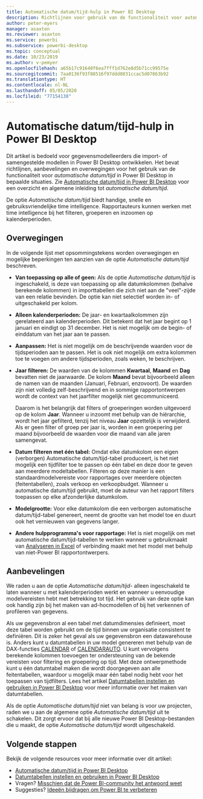 ```yaml
---
title: Automatische datum/tijd-hulp in Power BI Desktop
description: Richtlijnen voor gebruik van de functionaliteit voor automatische datum/tijd in Power BI Desktop.
author: peter-myers
manager: asaxton
ms.reviewer: asaxton
ms.service: powerbi
ms.subservice: powerbi-desktop
ms.topic: conceptual
ms.date: 10/23/2019
ms.author: v-pemyer
ms.openlocfilehash: a65b17c91640f6ea7fff1d762e8d5b71cc99575e
ms.sourcegitcommit: 7aa0136f93f88516f97ddd8031ccac5d07863b92
ms.translationtype: HT
ms.contentlocale: nl-NL
ms.lasthandoff: 05/05/2020
ms.locfileid: "77154138"
---
```

# <a name="auto-datetime-guidance-in-power-bi-desktop"></a>Automatische datum/tijd-hulp in Power BI Desktop

Dit artikel is bedoeld voor gegevensmodelleerders die import- of samengestelde modellen in Power BI Desktop ontwikkelen. Het bevat richtlijnen, aanbevelingen en overwegingen voor het gebruik van de functionaliteit voor _automatische datum/tijd_ in Power BI Desktop in bepaalde situaties. Zie [Automatische datum/tijd in Power BI Desktop](../desktop-auto-date-time.md) voor een overzicht en algemene inleiding tot _automatische datum/tijd_.

De optie _Automatische datum/tijd_ biedt handige, snelle en gebruiksvriendelijke time intelligence. Rapportauteurs kunnen werken met time intelligence bij het filteren, groeperen en inzoomen op kalenderperioden.

## <a name="considerations"></a>Overwegingen

In de volgende lijst met opsommingstekens worden overwegingen en mogelijke beperkingen ten aanzien van de optie _Automatische datum/tijd_ beschreven.

- **Van toepassing op alle of geen:** Als de optie _Automatische datum/tijd_ is ingeschakeld, is deze van toepassing op alle datumkolommen (behalve berekende kolommen) in importtabellen die zich niet aan de &quot;veel&quot;-zijde van een relatie bevinden. De optie kan niet selectief worden in- of uitgeschakeld per kolom.
- **Alleen kalenderperioden:** De jaar- en kwartaalkolommen zijn gerelateerd aan kalenderperioden. Dit betekent dat het jaar begint op 1 januari en eindigt op 31 december. Het is niet mogelijk om de begin- of einddatum van het jaar aan te passen.
- **Aanpassen:** Het is niet mogelijk om de beschrijvende waarden voor de tijdsperioden aan te passen. Het is ook niet mogelijk om extra kolommen toe te voegen om andere tijdsperioden, zoals weken, te beschrijven.
- **Jaar filteren:** De waarden van de kolommen **Kwartaal**, **Maand** en **Dag** bevatten niet de jaarwaarde. De kolom **Maand** bevat bijvoorbeeld alleen de namen van de maanden (Januari, Februari, enzovoort). De waarden zijn niet volledig zelf-beschrijvend en in sommige rapportontwerpen wordt de context van het jaarfilter mogelijk niet gecommuniceerd.

    Daarom is het belangrijk dat filters of groeperingen worden uitgevoerd op de kolom **Jaar**. Wanneer u inzoomt met behulp van de hiërarchie, wordt het jaar gefilterd, tenzij het niveau **Jaar** opzettelijk is verwijderd. Als er geen filter of groep per jaar is, worden in een groepering per maand bijvoorbeeld de waarden voor die maand van alle jaren samengevat.
- **Datum filteren met één tabel:** Omdat elke datumkolom een eigen (verborgen) Automatische datum/tijd-tabel produceert, is het niet mogelijk een tijdfilter toe te passen op één tabel en deze door te geven aan meerdere modeltabellen. Filteren op deze manier is een standaardmodelvereiste voor rapportages over meerdere objecten (feitentabellen), zoals verkoop en verkoopbudget. Wanneer u automatische datum/tijd gebruikt, moet de auteur van het rapport filters toepassen op elke afzonderlijke datumkolom.
- **Modelgrootte:** Voor elke datumkolom die een verborgen automatische datum/tijd-tabel genereert, neemt de grootte van het model toe en duurt ook het vernieuwen van gegevens langer.
- **Andere hulpprogramma's voor rapportage:** Het is niet mogelijk om met automatische datum/tijd-tabellen te werken wanneer u gebruikmaakt van [Analyseren in Excel](../service-analyze-in-excel.md) of verbinding maakt met het model met behulp van niet-Power BI rapportontwerpers.

## <a name="recommendations"></a>Aanbevelingen

We raden u aan de optie _Automatische datum/tijd-_ alleen ingeschakeld te laten wanneer u met kalenderperioden werkt en wanneer u eenvoudige modelvereisten hebt met betrekking tot tijd. Het gebruik van deze optie kan ook handig zijn bij het maken van ad-hocmodellen of bij het verkennen of profileren van gegevens.

Als uw gegevensbron al een tabel met datumdimensies definieert, moet deze tabel worden gebruikt om de tijd binnen uw organisatie consistent te definiëren. Dit is zeker het geval als uw gegevensbron een datawarehouse is. Anders kunt u datumtabellen in uw model genereren met behulp van de DAX-functies [CALENDAR](/dax/calendar-function-dax) of [CALENDARAUTO](/dax/calendarauto-function-dax). U kunt vervolgens berekende kolommen toevoegen ter ondersteuning van de bekende vereisten voor filtering en groepering op tijd. Met deze ontwerpmethode kunt u één datumtabel maken die wordt doorgegeven aan alle feitentabellen, waardoor u mogelijk maar één tabel nodig hebt voor het toepassen van tijdfilters. Lees het artikel [Datumtabellen instellen en gebruiken in Power BI Desktop](../desktop-date-tables.md) voor meer informatie over het maken van datumtabellen.

Als de optie _Automatische datum/tijd_ niet van belang is voor uw projecten, raden we u aan de algemene optie _Automatische datum/tijd_ uit te schakelen. Dit zorgt ervoor dat bij alle nieuwe Power BI Desktop-bestanden die u maakt, de optie _Automatische datum/tijd_ wordt uitgeschakeld.

## <a name="next-steps"></a>Volgende stappen

Bekijk de volgende resources voor meer informatie over dit artikel:

- [Automatische datum/tijd in Power BI Desktop](../desktop-auto-date-time.md)
- [Datumtabellen instellen en gebruiken in Power BI Desktop](../desktop-date-tables.md)
- Vragen? [Misschien dat de Power BI-community het antwoord weet](https://community.powerbi.com/)
- Suggesties? [Ideeën bijdragen om Power BI te verbeteren](https://ideas.powerbi.com/)
